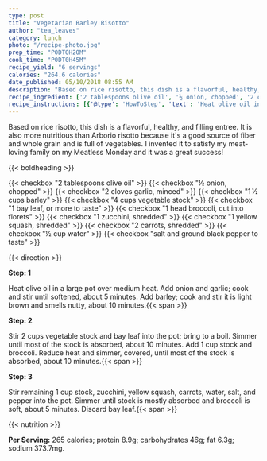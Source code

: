 ```yaml
---
type: post
title: "Vegetarian Barley Risotto"
author: "tea_leaves"
category: lunch
photo: "/recipe-photo.jpg"
prep_time: "P0DT0H20M"
cook_time: "P0DT0H45M"
recipe_yield: "6 servings"
calories: "264.6 calories"
date_published: 05/10/2018 08:55 AM
description: "Based on rice risotto, this dish is a flavorful, healthy, and filling entree. It is also more nutritious than Arborio risotto because it's a good source of fiber and whole grain and is full of vegetables. I invented it to satisfy my meat-loving family on my Meatless Monday and it was a great success!"
recipe_ingredient: ['2 tablespoons olive oil', '½ onion, chopped', '2 cloves garlic, minced', '1\u2009½ cups barley', '4 cups vegetable stock', '1 bay leaf, or more to taste', '1 head broccoli, cut into florets', '1 zucchini, shredded', '1 yellow squash, shredded', '2 carrots, shredded', '½ cup water', 'salt and ground black pepper to taste']
recipe_instructions: [{'@type': 'HowToStep', 'text': 'Heat olive oil in a large pot over medium heat. Add onion and garlic; cook and stir until softened, about 5 minutes. Add barley; cook and stir it is light brown and smells nutty, about 10 minutes.\n'}, {'@type': 'HowToStep', 'text': 'Stir 2 cups vegetable stock and bay leaf into the pot; bring to a boil. Simmer until most of the stock is absorbed, about 10 minutes. Add 1 cup stock and broccoli. Reduce heat and simmer, covered, until most of the stock is absorbed, about 10 minutes.\n'}, {'@type': 'HowToStep', 'text': 'Stir remaining 1 cup stock, zucchini, yellow squash, carrots, water, salt, and pepper into the pot. Simmer until stock is mostly absorbed and broccoli is soft, about 5 minutes. Discard bay leaf.\n'}]
---
```


Based on rice risotto, this dish is a flavorful, healthy, and filling entree. It is also more nutritious than Arborio risotto because it's a good source of fiber and whole grain and is full of vegetables. I invented it to satisfy my meat-loving family on my Meatless Monday and it was a great success! 

{{< boldheading >}}

{{< checkbox "2 tablespoons olive oil" >}}
{{< checkbox "½  onion, chopped" >}}
{{< checkbox "2 cloves garlic, minced" >}}
{{< checkbox "1 ½ cups barley" >}}
{{< checkbox "4 cups vegetable stock" >}}
{{< checkbox "1  bay leaf, or more to taste" >}}
{{< checkbox "1 head broccoli, cut into florets" >}}
{{< checkbox "1  zucchini, shredded" >}}
{{< checkbox "1  yellow squash, shredded" >}}
{{< checkbox "2  carrots, shredded" >}}
{{< checkbox "½ cup water" >}}
{{< checkbox "salt and ground black pepper to taste" >}}


{{< direction >}}

**Step: 1**

Heat olive oil in a large pot over medium heat. Add onion and garlic; cook and stir until softened, about 5 minutes. Add barley; cook and stir it is light brown and smells nutty, about 10 minutes.{{< span >}}

**Step: 2**

Stir 2 cups vegetable stock and bay leaf into the pot; bring to a boil. Simmer until most of the stock is absorbed, about 10 minutes. Add 1 cup stock and broccoli. Reduce heat and simmer, covered, until most of the stock is absorbed, about 10 minutes.{{< span >}}

**Step: 3**

Stir remaining 1 cup stock, zucchini, yellow squash, carrots, water, salt, and pepper into the pot. Simmer until stock is mostly absorbed and broccoli is soft, about 5 minutes. Discard bay leaf.{{< span >}}

{{< nutrition >}}

**Per Serving:** 265 calories; protein 8.9g; carbohydrates 46g; fat 6.3g; sodium 373.7mg.